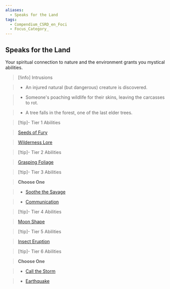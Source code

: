 ```yaml
---
aliases:
  - Speaks for the Land
tags:
  - Compendium_CSRD_en_Foci
  - Focus_Category_
---
```

  
    
## Speaks for the Land    
Your spiritual connection to nature and the environment grants you mystical abilities.    
  
>[!info] Intrusions    
>- An injured natural (but dangerous) creature is discovered.    
>- Someone's poaching wildlife for their skins, leaving the carcasses to rot.    
>- A tree falls in the forest, one of the last elder trees.    
  
  
>[!tip]- Tier 1 Abilities    
> [Seeds of Fury](Seeds-of-Fury.md)    
> [Wilderness Lore](Wilderness-Lore.md)    
  
  
>[!tip]- Tier 2 Abilities    
> [Grasping Foliage](Grasping-Foliage.md)    
  
  
>[!tip]- Tier 3 Abilities    
> **Choose One**    
>- [Soothe the Savage](Soothe-the-Savage.md)    
>- [Communication](Communication.md)    
  
  
>[!tip]- Tier 4 Abilities    
> [Moon Shape](Moon-Shape.md)    
  
  
>[!tip]- Tier 5 Abilities    
> [Insect Eruption](Insect-Eruption.md)    
  
  
>[!tip]- Tier 6 Abilities    
> **Choose One**    
>- [Call the Storm](Call-the-Storm.md)    
>- [Earthquake](Earthquake.md)